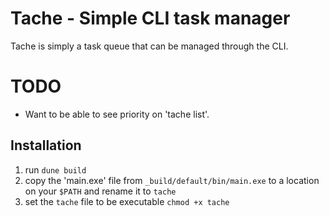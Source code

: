 # Tache - Simple CLI task manager

Tache is simply a task queue that can be managed through the CLI.

# TODO

- Want to be able to see priority on 'tache list'.

## Installation

1. run `dune build`
2. copy the 'main.exe' file from `_build/default/bin/main.exe` to a location on your `$PATH` and rename it to `tache`
3. set the `tache` file to be executable `chmod +x tache`
